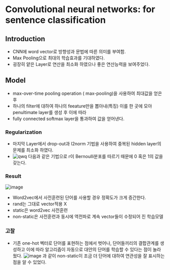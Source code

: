 # Convolutional neural networks: for sentence classification

## Introduction

-   CNN에 word vector로 방향성과 문법에 따른 의미를 부여함.
-   Max Pooling으로 최대의 학습효과를 기대하였다.
-   굉장히 얕은 Layer로 연산을 최소화 하였으나 좋은 연산능력을 보여주었다.

## Model
- max-over-time pooling operation ( max-pooling)을 사용하여 최대값을 얻은 후
- 하나의 filter에 대하여 하나의 feeature만을 뽑아내(특징) 이를 한 곳에 모아 penultimate layer를 생성 후 이에 따라 
- fully connected softmax layer을 통과하여 값을 얻어낸다.

### Regularization
- 마지막 Layer에서 drop-out과 l2norm 기법을 사용하여 중복된 hidden layer의 문제를 최소화 하였다.
- ![qwq](https://user-images.githubusercontent.com/69898343/133556690-3dc31dec-53e9-462c-bd8a-968c6a0efd81.png)
다음과 같은 기법으로 r이 Bernoulli분포를 따르기 때문에 0 혹은 1의 값을 갖는다.

### Result
![image](https://user-images.githubusercontent.com/69898343/133557331-e901652b-4e90-4b92-818b-77f6401334ff.png)
- Word2vec에서 사전훈련된 단어를 사용할 경우 정확도가 크게 증간한다.
- rand는 그대로 vector적용 X
- static은 word2vec 사전훈련
- non-static은 사전훈련과 동시에 역전파로 계속 vector들이 수정되어 진 학습모델



### 고찰
- 기존 one-hot 벡터로 단어를 표현하는 점에서 벗어나, 단어들끼리의 결합관계를 생성하고 이에 따라 알고리즘이 자동으로 대안의 단어를 학습할 수 있다는 점이 놀라웠다.
![image](https://user-images.githubusercontent.com/69898343/133558199-b43668c8-2bfa-4805-ba42-fbbd75890255.png)
과 같이 non-static이 조금 더 단어에 대하여 연관성을 잘 표시하는 점을 알 수 있었다.
